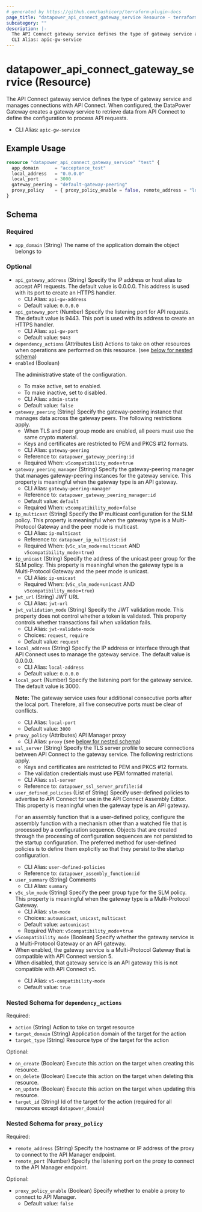 ```yaml
---
# generated by https://github.com/hashicorp/terraform-plugin-docs
page_title: "datapower_api_connect_gateway_service Resource - terraform-provider-datapower"
subcategory: ""
description: |-
  The API Connect gateway service defines the type of gateway service and manages connections with API Connect. When configured, the DataPower Gateway creates a gateway service to retrieve data from API Connect to define the configuration to process API requests.
  CLI Alias: apic-gw-service
---
```


# datapower_api_connect_gateway_service (Resource)

The API Connect gateway service defines the type of gateway service and manages connections with API Connect. When configured, the DataPower Gateway creates a gateway service to retrieve data from API Connect to define the configuration to process API requests.
  - CLI Alias: `apic-gw-service`

## Example Usage

```terraform
resource "datapower_api_connect_gateway_service" "test" {
  app_domain      = "acceptance_test"
  local_address   = "0.0.0.0"
  local_port      = 3000
  gateway_peering = "default-gateway-peering"
  proxy_policy    = { proxy_policy_enable = false, remote_address = "localhost", remote_port = 8080 }
}
```

<!-- schema generated by tfplugindocs -->
## Schema

### Required

- `app_domain` (String) The name of the application domain the object belongs to

### Optional

- `api_gateway_address` (String) Specify the IP address or host alias to accept API requests. The default value is 0.0.0.0. This address is used with its port to create an HTTPS handler.
  - CLI Alias: `api-gw-address`
  - Default value: `0.0.0.0`
- `api_gateway_port` (Number) Specify the listening port for API requests. The default value is 9443. This port is used with its address to create an HTTPS handler.
  - CLI Alias: `api-gw-port`
  - Default value: `9443`
- `dependency_actions` (Attributes List) Actions to take on other resources when operations are performed on this resource. (see [below for nested schema](#nestedatt--dependency_actions))
- `enabled` (Boolean) <p>The administrative state of the configuration.</p><ul><li>To make active, set to enabled.</li><li>To make inactive, set to disabled.</li></ul>
  - CLI Alias: `admin-state`
  - Default value: `false`
- `gateway_peering` (String) Specify the gateway-peering instance that manages data across the gateway peers. The following restrictions apply. <ul><li>When TLS and peer group mode are enabled, all peers must use the same crypto material.</li><li>Keys and certificates are restricted to PEM and PKCS #12 formats.</li></ul>
  - CLI Alias: `gateway-peering`
  - Reference to: `datapower_gateway_peering:id`
  - Required When: `v5compatibility_mode`=`true`
- `gateway_peering_manager` (String) Specify the gateway-peering manager that manages gateway-peering instances for the gateway service. This property is meaningful when the gateway type is an API gateway.
  - CLI Alias: `gateway-peering-manager`
  - Reference to: `datapower_gateway_peering_manager:id`
  - Default value: `default`
  - Required When: `v5compatibility_mode`=`false`
- `ip_multicast` (String) Specify the IP multicast configuration for the SLM policy. This property is meaningful when the gateway type is a Multi-Protocol Gateway and the peer mode is multicast.
  - CLI Alias: `ip-multicast`
  - Reference to: `datapower_ip_multicast:id`
  - Required When: (`v5c_slm_mode`=`multicast` AND `v5compatibility_mode`=`true`)
- `ip_unicast` (String) Specify the address of the unicast peer group for the SLM policy. This property is meaningful when the gateway type is a Multi-Protocol Gateway and the peer mode is unicast.
  - CLI Alias: `ip-unicast`
  - Required When: (`v5c_slm_mode`=`unicast` AND `v5compatibility_mode`=`true`)
- `jwt_url` (String) JWT URL
  - CLI Alias: `jwt-url`
- `jwt_validation_mode` (String) Specify the JWT validation mode. This property does not control whether a token is validated. This property controls whether transactions fail when validation fails.
  - CLI Alias: `jwt-validate-mode`
  - Choices: `request`, `require`
  - Default value: `request`
- `local_address` (String) Specify the IP address or interface through that API Connect uses to manage the gateway service. The default value is 0.0.0.0.
  - CLI Alias: `local-address`
  - Default value: `0.0.0.0`
- `local_port` (Number) Specify the listening port for the gateway service. The default value is 3000. <p><b>Note:</b> The gateway service uses four additional consecutive ports after the local port. Therefore, all five consecutive ports must be clear of conflicts.</p>
  - CLI Alias: `local-port`
  - Default value: `3000`
- `proxy_policy` (Attributes) API Manager proxy
  - CLI Alias: `proxy` (see [below for nested schema](#nestedatt--proxy_policy))
- `ssl_server` (String) Specify the TLS server profile to secure connections between API Connect to the gateway service. The following restrictions apply. <ul><li>Keys and certificates are restricted to PEM and PKCS #12 formats.</li><li>The validation credentials must use PEM formatted material.</li></ul>
  - CLI Alias: `ssl-server`
  - Reference to: `datapower_ssl_server_profile:id`
- `user_defined_policies` (List of String) Specify user-defined policies to advertise to API Connect for use in the API Connect Assembly Editor. This property is meaningful when the gateway type is an API gateway. <p>For an assembly function that is a user-defined policy, configure the assembly function with a mechanism other than a watched file that is processed by a configuration sequence. Objects that are created through the processing of configuration sequences are not persisted to the startup configuration. The preferred method for user-defined policies is to define them explicitly so that they persist to the startup configuration.</p>
  - CLI Alias: `user-defined-policies`
  - Reference to: `datapower_assembly_function:id`
- `user_summary` (String) Comments
  - CLI Alias: `summary`
- `v5c_slm_mode` (String) Specify the peer group type for the SLM policy. This property is meaningful when the gateway type is a Multi-Protocol Gateway.
  - CLI Alias: `slm-mode`
  - Choices: `autounicast`, `unicast`, `multicast`
  - Default value: `autounicast`
  - Required When: `v5compatibility_mode`=`true`
- `v5compatibility_mode` (Boolean) Specify whether the gateway service is a Multi-Protocol Gateway or an API gateway. <ui><li>When enabled, the gateway service is a Multi-Protocol Gateway that is compatible with API Connect version 5.</li><li>When disabled, that gateway service is an API gateway this is not compatible with API Connect v5.</li></ui>
  - CLI Alias: `v5-compatibility-mode`
  - Default value: `true`

<a id="nestedatt--dependency_actions"></a>
### Nested Schema for `dependency_actions`

Required:

- `action` (String) Action to take on target resource
- `target_domain` (String) Application domain of the target for the action
- `target_type` (String) Resource type of the target for the action

Optional:

- `on_create` (Boolean) Execute this action on the target when creating this resource.
- `on_delete` (Boolean) Execute this action on the target when deleting this resource.
- `on_update` (Boolean) Execute this action on the target when updating this resource.
- `target_id` (String) Id of the target for the action (required for all resources except `datapower_domain`)


<a id="nestedatt--proxy_policy"></a>
### Nested Schema for `proxy_policy`

Required:

- `remote_address` (String) Specify the hostname or IP address of the proxy to connect to the API Manager endpoint.
- `remote_port` (Number) Specify the listening port on the proxy to connect to the API Manager endpoint.

Optional:

- `proxy_policy_enable` (Boolean) Specify whether to enable a proxy to connect to API Manager.
  - Default value: `false`
